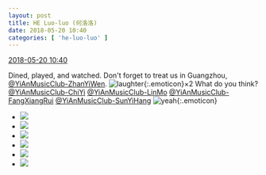 ```yaml
---
layout: post
title: HE Luo-luo (何洛洛)
date: 2018-05-20 10:40
categories: [ 'he-luo-luo' ]
---
```


<div class="weibo-info">
  <a href="https://weibo.com/6117570574/GhuRtFvSw">2018-05-20 10:40</a>
</div>

Dined, played, and watched. Don't forget to treat us in Guangzhou, [@YiAnMusicClub-ZhanYiWen](https://weibo.com/u/6108090526). ![laughter](https://img.t.sinajs.cn/t4/appstyle/expression/ext/normal/4a/2018new_xiaoku_org.png){:.emoticon}×2 What do you think? [@YiAnMusicClub-ChiYi](https://weibo.com/u/6117581836) [@YiAnMusicClub-LinMo](https://weibo.com/u/6108312042) [@YiAnMusicClub-FangXiangRui](https://weibo.com/u/6117583008) [@YiAnMusicClub-SunYiHang](https://weibo.com/u/2565158051) ![yeah](https://img.t.sinajs.cn/t4/appstyle/expression/ext/normal/29/2018new_ye_org.png){:.emoticon}

<!-- more -->

<ul class="weibo-pic-list-2">
  <li class="weibo-pic">
    <a href="//wx2.sinaimg.cn/mw690/006G0Hz8ly1frhlv5orh6j316l0t8ahm.jpg"><img src="//wx2.sinaimg.cn/thumb150/006G0Hz8ly1frhlv5orh6j316l0t8ahm.jpg"/></a>
  </li>
  <li class="weibo-pic">
    <a href="//wx2.sinaimg.cn/mw690/006G0Hz8ly1frhlv6qezej31hg1hg7m7.jpg"><img src="//wx2.sinaimg.cn/thumb150/006G0Hz8ly1frhlv6qezej31hg1hg7m7.jpg"/></a>
  </li>
  <li class="weibo-pic">
    <a href="//wx2.sinaimg.cn/mw690/006G0Hz8ly1frhlv7vy75j31hg1hgwvj.jpg"><img src="//wx2.sinaimg.cn/thumb150/006G0Hz8ly1frhlv7vy75j31hg1hgwvj.jpg"/></a>
  </li>
  <li class="weibo-pic">
    <a href="//wx2.sinaimg.cn/mw690/006G0Hz8ly1frhlv9rtptj31hc1hcb1r.jpg"><img src="//wx2.sinaimg.cn/thumb150/006G0Hz8ly1frhlv9rtptj31hc1hcb1r.jpg"/></a>
  </li>
  <li class="weibo-pic">
    <a href="//wx4.sinaimg.cn/mw690/006G0Hz8ly1frhlvbec87j31hc1hcdzk.jpg"><img src="//wx4.sinaimg.cn/thumb150/006G0Hz8ly1frhlvbec87j31hc1hcdzk.jpg"/></a>
  </li>
  <li class="weibo-pic">
    <a href="//wx3.sinaimg.cn/mw690/006G0Hz8ly1frhlvcvu27j31g41g4dzd.jpg"><img src="//wx3.sinaimg.cn/thumb150/006G0Hz8ly1frhlvcvu27j31g41g4dzd.jpg"/></a>
  </li>
</ul>
